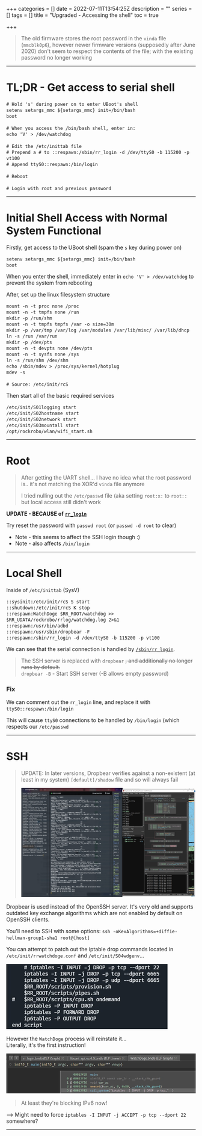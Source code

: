 +++
categories = []
date = 2022-07-11T13:54:25Z
description = ""
series = []
tags = []
title = "Upgraded - Accessing the shell"
toc = true

+++
> The old firmware stores the root password in the `vinda` file (`mmcblk0p6`), however newer firmware versions (supposedly after June 2020) don't seem to respect the contents of the file; with the existing password no longer working

***

# TL;DR - Get access to serial shell

    # Hold 's' during power on to enter UBoot's shell
    setenv setargs_mmc ${setargs_mmc} init=/bin/bash
    boot
    
    # When you access the /bin/bash shell, enter in:
    echo 'V' > /dev/watchdog
    
    # Edit the /etc/inittab file
    # Prepend a # to ::respawn:/sbin/rr_login -d /dev/ttyS0 -b 115200 -p vt100
    # Append ttyS0::respawn:/bin/login
    
    # Reboot
    
    # Login with root and previous password
    

***

# Initial Shell Access with Normal System Functional

Firstly, get access to the UBoot shell (spam the `s` key during power on)

    setenv setargs_mmc ${setargs_mmc} init=/bin/bash
    boot

When you enter the shell, immediately enter in `echo 'V' > /dev/watchdog` to prevent the system from rebooting

After, set up the linux filesystem structure

    mount -n -t proc none /proc 
    mount -n -t tmpfs none /run
    mkdir -p /run/shm
    mount -n -t tmpfs tmpfs /var -o size=30m
    mkdir -p /var/tmp /var/log /var/modules /var/lib/misc/ /var/lib/dhcp
    ln -s /run /var/run
    mkdir -p /dev/pts
    mount -n -t devpts none /dev/pts
    mount -n -t sysfs none /sys
    ln -s /run/shm /dev/shm
    echo /sbin/mdev > /proc/sys/kernel/hotplug
    mdev -s
    
    # Source: /etc/init/rcS

Then start all of the basic required services

    /etc/init/S01logging start
    /etc/init/S02hostname start
    /etc/init/S02network start
    /etc/init/S03mountall start    
    /opt/rockrobo/wlan/wifi_start.sh

***

# Root

> After getting the UART shell... I have no idea what the root password is.. it's not matching the XOR'd `vinda` file anymore
>
> I tried nulling out the `/etc/passwd` file (aka setting `root:x:` to `root::` but local access still didn't work

**UPDATE - BECAUSE of** [**`rr_login`**](../sbin-rr_login/)

Try reset the password with `passwd root` (or `passwd -d root` to clear)

* Note - this seems to affect the SSH login though :)
* Note - also affects `/bin/login`

***

# Local Shell

Inside of `/etc/inittab` (SysV)

    ::sysinit:/etc/init/rcS S start
    ::shutdown:/etc/init/rcS K stop
    ::respawn:WatchDoge $RR_ROOT/watchdog >> $RR_UDATA/rockrobo/rrlog/watchdog.log 2>&1
    ::respawn:/usr/bin/adbd
    ::respawn:/usr/sbin/dropbear -F
    ::respawn:/sbin/rr_login -d /dev/ttyS0 -b 115200 -p vt100

We can see that the serial connection is handled by [`/sbin/rr_login`](../sbin-rr_login/).

> The SSH server is replaced with `dropbear` <s>, and additionally no longer runs by default.</s>  
> `dropbear -B` - Start SSH server (-B allows empty password)

### Fix

We can comment out the `rr_login` line, and replace it with `ttyS0::respawn:/bin/login`

This will cause `ttyS0` connections to be handled by `/bin/login` (which respects our `/etc/passwd`

***

# SSH

> UPDATE: In later versions, Dropbear verifies against a non-existent (at least in my system) `[default]/shadow` file and so will always fail
>
> ![](/uploads/20220719-snipaste_2022-07-19_22-24-51.jpg)  

Dropbear is used instead of the OpenSSH server. It's very old and supports outdated key exchange algorithms which are not enabled by default on OpenSSH clients.

You'll need to SSH with some options: `ssh -oKexAlgorithms=+diffie-hellman-group1-sha1 root@[host]`

You can attempt to patch out the iptable drop commands located in `/etc/init/rrwatchdoge.conf` and `/etc/init/S04wdgenv`...

![](/uploads/20220711-snipaste_2022-07-12_01-35-49.jpg)

However the `WatchDoge` process will reinstate it...  
Literally, it's the first instruction!

![](/uploads/20220711-snipaste_2022-07-12_01-25-43.jpg)

> At least they're blocking IPv6 now!

\--> Might need to force `iptables -I INPUT -j ACCEPT -p tcp --dport 22` somewhere?

***